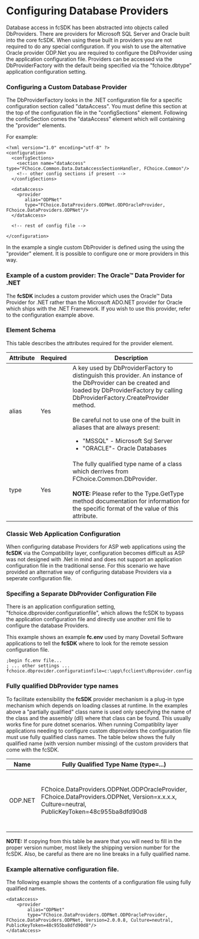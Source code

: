 # Configuring Database Providers

Database access in fcSDK has been abstracted into objects called DbProviders. There are providers for Microsoft SQL Server and Oracle built into the core fcSDK. When using these built in providers you are not required to do any special configuration. If you wish to use the alternative Oracle provider ODP.Net you are required to configure the DbProvider using the application configuration file. Providers can be accessed via the DbProviderFactory with the default being specified via the "fchoice.dbtype" application configuration setting.

### Configuring a Custom Database Provider

The DbProviderFactory looks in the .NET configuration file for a specific configuration section called "dataAccess". You must define this section at the top of the configuration file in the "configSections" element. Following the conficSection comes the "dataAccess" element which will containing the "provider" elements.

For example:
```
<?xml version="1.0" encoding="utf-8" ?>
<configuration>
  <configSections>
    <section name="dataAccess" type="FChoice.Common.Data.DataAccessSectionHandler, FChoice.Common"/>
    <!-- other config sections if present -->
  </configSections>    

  <dataAccess>
    <provider 
       alias="ODPNet"
       type="FChoice.DataProviders.ODPNet.ODPOracleProvider, FChoice.DataProviders.ODPNet"/>
  </dataAccess>
    
  <!-- rest of config file -->
    
</configuration>
```

In the example a single custom DbProvider is defined using the using the "provider" element. It is possible to configure one or more providers in this way.

### Example of a custom provider: The Oracle&trade; Data Provider for .NET

The **fcSDK** includes a custom provider which uses the Oracle&trade; Data Provider for .NET rather than the Microsoft ADO.NET provider for Oracle which ships with the .NET Framework. If you wish to use this provider, refer to the configuration example above.

### <provider> Element Schema

This table describes the attributes required for the provider element.

| Attribute | Required | Description |
| --- | --- | --- |
| alias | Yes | A key used by DbProviderFactory to distinguish this provider. An instance of the DbProvider can be created and loaded by DbProviderFactory by calling DbProviderFactory.CreateProvider method.<br><br>Be careful not to use one of the built in aliases that are always present:<br><ul><li>"MSSQL" - Microsoft Sql Server</li><li>"ORACLE"- Oracle Databases</li></ul> |
| type | Yes | The fully qualified type name of a class which derrives from FChoice.Common.DbProvider.<br><br>**NOTE:** Please refer to the Type.GetType method documentation for information for the specific format of the value of this attribute. |

### Classic Web Application Configuration

When configuring database Providers for ASP web applications using the **fcSDK** via the Compatibility layer, configuration becomes difficult as ASP was not designed with .Net in mind and does not support an application configuration file in the traditional sense. For this scenario we have provided an alternative way of configuring database Providers via a seperate configuration file.

### Specifing a Separate DbProvider Configuration File

There is an application configuration setting, "fchoice.dbprovider.configurationfile", which allows the fcSDK to bypass the application configuration file and directly use another xml file to configure the database Providers.

This example shows an example **fc.env** used by many Dovetail Software applications to tell the **fcSDK** where to look for the remote session configuration file.

```
;begin fc.env file...
; ... other settings ...
fchoice.dbprovider.configurationfile=c:\app\fcclient\dbprovider.config
```

### Fully qualified DbProvider type names

To facilitate extensibility the **fcSDK** provider mechanism is a plug-in type mechanism which depends on loading classes at runtime. In the examples above a "partially qualified" class name is used only specifying the name of the class and the assembly (dll) where that class can be found. This usually works fine for pure dotnet scenarios. When running Compatiblity layer applications needing to configure custom dbproviders the configuration file must use fully qualified class names. The table below shows the fully qualified name (with version number missing) of the custom providers that come with the fcSDK.

| Name | Fully Qualified Type Name (type=...) | Description |
| --- | --- | --- |
| ODP.NET | FChoice.DataProviders.ODPNet.ODPOracleProvider, FChoice.DataProviders.ODPNet, Version=x.x.x.x, Culture=neutral, PublicKeyToken=48c955ba8dfd90d8 | Alternative Oracle DbProvider allowing access to Oracle 8i databases and above. |

**NOTE:** If copying from this table be aware that you will need to fill in the proper version number, most likely the shipping version number for the fcSDK. Also, be careful as there are no line breaks in a fully qualified name.

### Example alternative configuration file.

The following example shows the contents of a configuration file using fully qualified names.

```
<dataAccess>
	<provider 
		alias="ODPNet"
		type="FChoice.DataProviders.ODPNet.ODPOracleProvider, FChoice.DataProviders.ODPNet, Version=2.0.0.8, Culture=neutral, PublicKeyToken=48c955ba8dfd90d8"/>
</dataAccess>
```
